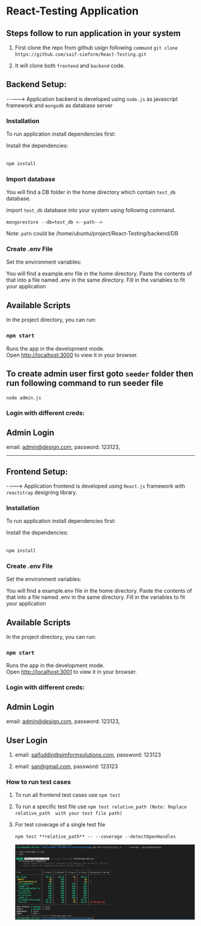 # React-Testing Application

## Steps follow to run application in your system

1. First clone the repo from github usign following `command`
   `git clone https://github.com/saif-simform/React-Testing.git`

2. It will clone both `frontend` and `backend` code.

## Backend Setup:

-----> Application backend is developed using `node.js` as javascript framework and `mongodb` as database server

### Installation

To run application install dependencies first:

Install the dependencies:

```bash

npm install

```

### Import database

You will find a DB folder in the home directory which contain `test_db` database.

import `test_db` database into your system using following command.

`mongorestore --db=test_db <--path-->`

Note: `path` could be /home/ubuntu/project/React-Testing/backend/DB

### Create .env File

Set the environment variables:

You will find a example.env file in the home directory. Paste the contents of that into a file named .env in the same directory. Fill in the variables to fit your application

## Available Scripts

In the project directory, you can run:

### `npm start`

Runs the app in the development mode.\
Open [http://localhost:3000](http://localhost:3000) to view it in your browser.

## To create admin user first goto `seeder` folder then run following command to run seeder file

`node admin.js`

### Login with different creds:

## Admin Login

email: admin@design.com,
password: 123123,

---

## Frontend Setup:

----> Application frontend is developed using `React.js` framework with `reactstrap` designing library.

### Installation

To run application install dependencies first:

Install the dependencies:

```bash

npm install

```

### Create .env File

Set the environment variables:

You will find a example.env file in the home directory. Paste the contents of that into a file named .env in the same directory. Fill in the variables to fit your application

## Available Scripts

In the project directory, you can run:

### `npm start`

Runs the app in the development mode.\
Open [http://localhost:3001](http://localhost:3001) to view it in your browser.

### Login with different creds:

## Admin Login

email: admin@design.com,
password: 123123,

## User Login

1. email: saifuddin@simformsolutions.com, password: 123123

2. email: san@gmail.com, password: 123123

### How to run test cases

1. To run all frontend test cases use `npm test`
2. To run a specific test file use `npm test relative_path (Note: Replace relative_path  with your test file path)`
3. For test coverage of a single test file
    
    `npm test **relative_path** -- --coverage --detectOpenHandles`
   
   
   ![Test-Coverage](frontend/public/Test-Coverage.png)
  
